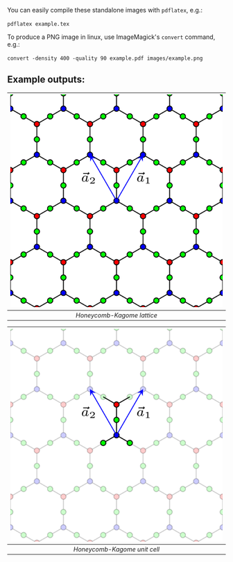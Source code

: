 You can easily compile these standalone images with `pdflatex`, e.g.:

`pdflatex example.tex`

To produce a PNG image in linux, use ImageMagick's `convert` command, e.g.:

`convert -density 400 -quality 90 example.pdf images/example.png`

## Example outputs:

| ![lattice](images/example.png) |
|:--:|
| *Honeycomb-Kagome lattice* |

| ![unit-cell](images/unitcell.png) |
|:--:| 
| *Honeycomb-Kagome unit cell* |
